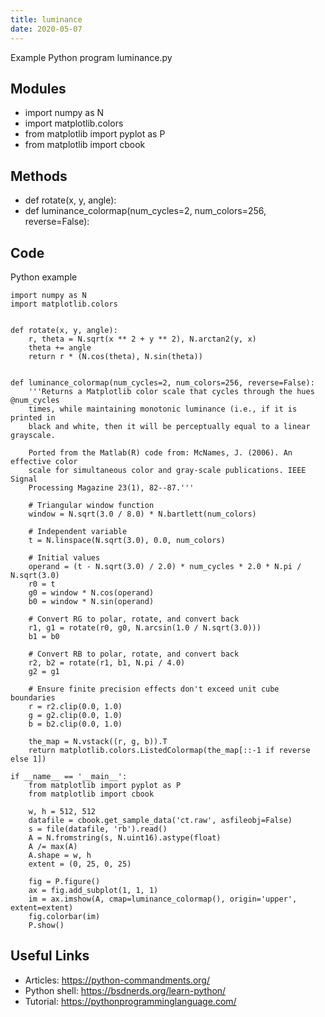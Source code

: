```yaml
---
title: luminance
date: 2020-05-07
---
```

Example Python program luminance.py

## Modules

* import numpy as N
* import matplotlib.colors
* from matplotlib import pyplot as P
* from matplotlib import cbook

## Methods

* def rotate(x, y, angle):
* def luminance_colormap(num_cycles=2, num_colors=256, reverse=False):

## Code

Python example

    import numpy as N
    import matplotlib.colors
    
    
    def rotate(x, y, angle):
        r, theta = N.sqrt(x ** 2 + y ** 2), N.arctan2(y, x)
        theta += angle
        return r * (N.cos(theta), N.sin(theta))
    
    
    def luminance_colormap(num_cycles=2, num_colors=256, reverse=False):
        '''Returns a Matplotlib color scale that cycles through the hues @num_cycles
        times, while maintaining monotonic luminance (i.e., if it is printed in
        black and white, then it will be perceptually equal to a linear grayscale.
    
        Ported from the Matlab(R) code from: McNames, J. (2006). An effective color
        scale for simultaneous color and gray-scale publications. IEEE Signal
        Processing Magazine 23(1), 82--87.'''
    
        # Triangular window function
        window = N.sqrt(3.0 / 8.0) * N.bartlett(num_colors)
    
        # Independent variable
        t = N.linspace(N.sqrt(3.0), 0.0, num_colors)
    
        # Initial values
        operand = (t - N.sqrt(3.0) / 2.0) * num_cycles * 2.0 * N.pi / N.sqrt(3.0)
        r0 = t
        g0 = window * N.cos(operand)
        b0 = window * N.sin(operand)
    
        # Convert RG to polar, rotate, and convert back
        r1, g1 = rotate(r0, g0, N.arcsin(1.0 / N.sqrt(3.0)))
        b1 = b0
    
        # Convert RB to polar, rotate, and convert back
        r2, b2 = rotate(r1, b1, N.pi / 4.0)
        g2 = g1
    
        # Ensure finite precision effects don't exceed unit cube boundaries
        r = r2.clip(0.0, 1.0)
        g = g2.clip(0.0, 1.0)
        b = b2.clip(0.0, 1.0)
    
        the_map = N.vstack((r, g, b)).T
        return matplotlib.colors.ListedColormap(the_map[::-1 if reverse else 1])
    
    if __name__ == '__main__':
        from matplotlib import pyplot as P
        from matplotlib import cbook
    
        w, h = 512, 512
        datafile = cbook.get_sample_data('ct.raw', asfileobj=False)
        s = file(datafile, 'rb').read()
        A = N.fromstring(s, N.uint16).astype(float)
        A /= max(A)
        A.shape = w, h
        extent = (0, 25, 0, 25)
    
        fig = P.figure()
        ax = fig.add_subplot(1, 1, 1)
        im = ax.imshow(A, cmap=luminance_colormap(), origin='upper', extent=extent)
        fig.colorbar(im)
        P.show()
    

## Useful Links

- Articles: https://python-commandments.org/
- Python shell: https://bsdnerds.org/learn-python/
- Tutorial: https://pythonprogramminglanguage.com/
